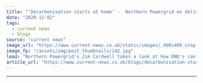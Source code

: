 ```yaml
---
title: "‘Decarbonisation starts at home’ -  Northern Powergrid on delivering a net zero network"
date: "2020-12-02"
tags: 
  - current news
  - blogs
source: "current news"
image_url: "https://www.current-news.co.uk/static/images/_400x400_crop_center-center/Jim-Cardwell-at-Northern-Powergrid-credit-Northern-Powergrid.jpg"
image_fp: "/assets/img/post_thumbnails/142.jpg"
lead: "Northern Powergrid's Jim Cardwell takes a look at how DNO's can work to decarbonise in light of Boris Johnson's Ten Point Plan."
article_url: "https://www.current-news.co.uk/blogs/decarbonisation-starts-at-home-northern-powergrid-on-delivering-a-net-zero-network?utm_source=rss-feeds&utm_medium=rss&utm_campaign=rss"
---
```


---
